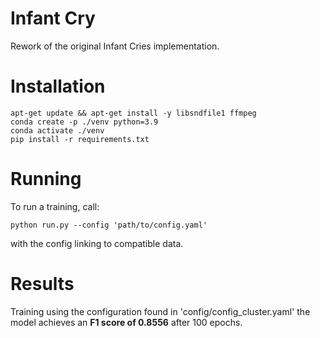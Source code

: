 # Infant Cry

Rework of the original Infant Cries implementation.

# Installation

    apt-get update && apt-get install -y libsndfile1 ffmpeg
    conda create -p ./venv python=3.9
    conda activate ./venv
    pip install -r requirements.txt

# Running

To run a training, call:

    python run.py --config 'path/to/config.yaml'

with the config linking to compatible data. 

# Results

Training using the configuration found in 'config/config_cluster.yaml' the model achieves an **F1 score of 0.8556** after 100 epochs.
